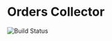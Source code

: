 # Orders Collector


![Build Status](https://ci.appveyor.com/api/projects/status/github/jmansar/orders-collector-next?svg=true)

